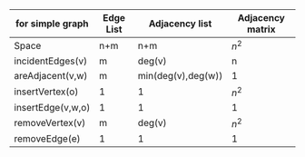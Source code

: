  |   for simple graph  |Edge List|Adjacency list|Adjacency matrix|
|--------|--------|--------|--------|
| Space |n+m |n+m| $n^2$ |
| incidentEdges(v) |m |deg(v)| n |
| areAdjacent(v,w) |m |min(deg(v),deg(w))| 1 |
| insertVertex(o) |1 |1| $n^2$ |
| insertEdge(v,w,o) |1 |1| 1 |
| removeVertex(v) |m |deg(v)| $n^2$ |
| removeEdge(e) |1 |1| 1 |
